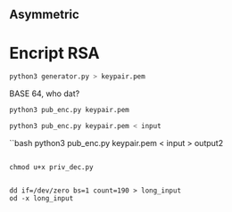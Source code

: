 ## Asymmetric

# Encript RSA
```bash
python3 generator.py > keypair.pem
```

BASE 64, who dat?

```bash
python3 pub_enc.py keypair.pem
```

```bash
python3 pub_enc.py keypair.pem < input 
```

``bash
python3 pub_enc.py keypair.pem < input > output2
````

chmod u+x priv_dec.py 


dd if=/dev/zero bs=1 count=190 > long_input
od -x long_input 